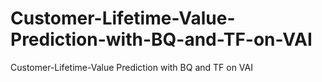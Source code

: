 # Customer-Lifetime-Value-Prediction-with-BQ-and-TF-on-VAI
Customer-Lifetime-Value Prediction with BQ and TF on VAI
